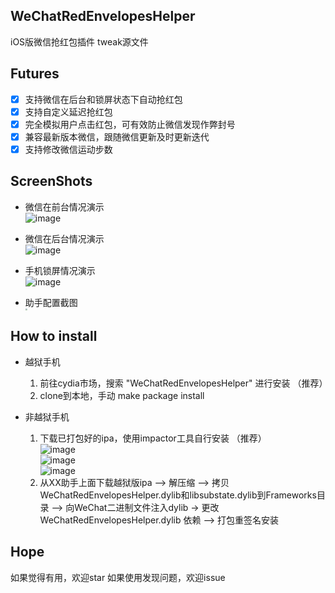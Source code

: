 ## WeChatRedEnvelopesHelper
iOS版微信抢红包插件 tweak源文件

## Futures
- [x] 支持微信在后台和锁屏状态下自动抢红包
- [x] 支持自定义延迟抢红包
- [x] 完全模拟用户点击红包，可有效防止微信发现作弊封号
- [x] 兼容最新版本微信，跟随微信更新及时更新迭代
- [x] 支持修改微信运动步数

## ScreenShots
- 微信在前台情况演示</br>
  ![image](https://github.com/kevll/WeChatRedEnvelopesHelper/blob/master/screenshots/foregroundstatus.gif)

- 微信在后台情况演示</br>
  ![image](https://github.com/kevll/WeChatRedEnvelopesHelper/blob/master/screenshots/backgroundstatus.gif)

- 手机锁屏情况演示</br>
  ![image](https://github.com/kevll/WeChatRedEnvelopesHelper/blob/master/screenshots/lockscreenstatus.gif)

- 助手配置截图</br>
  <img src="https://github.com/kevll/WeChatRedEnvelopesHelper/raw/master/screenshots/step.png" style="zoom:20%;">

## How to install

- 越狱手机
    1.  前往cydia市场，搜索 "WeChatRedEnvelopesHelper" 进行安装 （推荐）
    2.  clone到本地，手动 make package install

- 非越狱手机
    1. 下载已打包好的ipa，使用impactor工具自行安装 （推荐）</br>
      ![image](https://github.com/kevll/WeChatRedEnvelopesHelper/blob/master/screenshots/stepone.gif)</br>
      ![image](https://github.com/kevll/WeChatRedEnvelopesHelper/blob/master/screenshots/steptwo.gif)</br>
      ![image](https://github.com/kevll/WeChatRedEnvelopesHelper/blob/master/screenshots/stepthree.gif)</br>
    2. 从XX助手上面下载越狱版ipa --> 解压缩 --> 拷贝WeChatRedEnvelopesHelper.dylib和libsubstate.dylib到Frameworks目录 --> 向WeChat二进制文件注入dylib -> 更改 WeChatRedEnvelopesHelper.dylib 依赖 --> 打包重签名安装

## Hope

如果觉得有用，欢迎star
如果使用发现问题，欢迎issue
